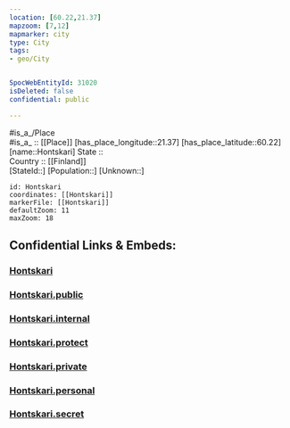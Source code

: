 ```yaml
---
location: [60.22,21.37] 
mapzoom: [7,12] 
mapmarker: city 
type: City
tags:
- geo/City


SpocWebEntityId: 31020
isDeleted: false
confidential: public

---
```

#is_a_/Place  
#is_a_ :: [[Place]] 
[has_place_longitude::21.37] 
[has_place_latitude::60.22] 
[name::Hontskari] 
State ::  
Country :: [[Finland]]  
[StateId::] 
[Population::] 
[Unknown::] 


```leaflet
id: Hontskari
coordinates: [[Hontskari]] 
markerFile: [[Hontskari]] 
defaultZoom: 11 
maxZoom: 18
```


## Confidential Links & Embeds: 

### [Hontskari](/_Standards/Earth/Continent/Europe/Europe~North/Finland/City/Hontskari.md) 

### [Hontskari.public](/_public/Earth/Continent/Europe/Europe~North/Finland/City/Hontskari.public.md) 

### [Hontskari.internal](/_internal/Earth/Continent/Europe/Europe~North/Finland/City/Hontskari.internal.md) 

### [Hontskari.protect](/_protect/Earth/Continent/Europe/Europe~North/Finland/City/Hontskari.protect.md) 

### [Hontskari.private](/_private/Earth/Continent/Europe/Europe~North/Finland/City/Hontskari.private.md) 

### [Hontskari.personal](/_personal/Earth/Continent/Europe/Europe~North/Finland/City/Hontskari.personal.md) 

### [Hontskari.secret](/_secret/Earth/Continent/Europe/Europe~North/Finland/City/Hontskari.secret.md)

